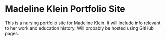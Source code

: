 # Madeline Klein Portfolio Site

This is a nursing portfolio site for Madeline Klein. It will include info relevant to her work and education history. Will probably be hosted using GitHub pages.
